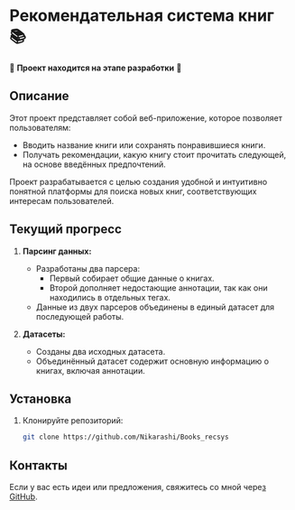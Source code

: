 # Рекомендательная система книг 📚

🚧 **Проект находится на этапе разработки** 🚧

## Описание

Этот проект представляет собой веб-приложение, которое позволяет пользователям:

- Вводить название книги или сохранять понравившиеся книги.
- Получать рекомендации, какую книгу стоит прочитать следующей, на основе введённых предпочтений.

Проект разрабатывается с целью создания удобной и интуитивно понятной платформы для поиска новых книг, соответствующих интересам пользователей.

## Текущий прогресс

1. **Парсинг данных:**

   - Разработаны два парсера:
     - Первый собирает общие данные о книгах.
     - Второй дополняет недостающие аннотации, так как они находились в отдельных тегах.
   - Данные из двух парсеров объединены в единый датасет для последующей работы.

2. **Датасеты:**

   - Созданы два исходных датасета.
   - Объединённый датасет содержит основную информацию о книгах, включая аннотации.


## Установка

1. Клонируйте репозиторий:
   ```bash
   git clone https://github.com/Nikarashi/Books_recsys
   ```


## Контакты

Если у вас есть идеи или предложения, свяжитесь со мной чере[з ](https://github.com/username)[GitHub](https://github.com/username).

